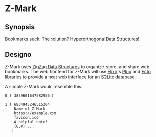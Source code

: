 Z-Mark
======

Synopsis
--------

Bookmarks suck. The solution? Hyperorthogonal Data Structures!

Designo
------

Z-Mark uses [ZigZag Data Structures](http://www.xanadu.com/zigzag/) to organize,
store, and share web bookmarks. The web frontend for Z-Mark will use
[Elixir](http://elixir-lang.org/)'s 
[Plug](http://hexdocs.pm/plug/extra-readme.html) and 
[Ecto](http://hexdocs.pm/ecto/Ecto.html) libraries to provide a neat web 
interface for an [SQLite](https://sqlite.org) database.

A simple Z-Mark would resemble this:

```
0 ( 3859601647582956 )

1 ( 6834945246515304
    Name of Z-Mark
    https://example.com
    favicon.ico
    A helpful note!
    (0,#) ...
   )
```
